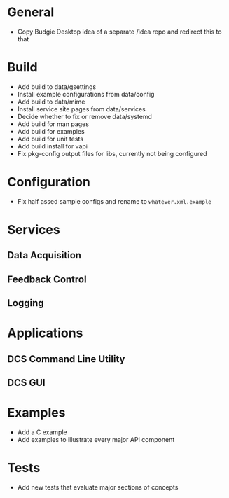 # General

* Copy Budgie Desktop idea of a separate /idea repo and redirect this to that

# Build

* Add build to data/gsettings
* Install example configurations from data/config
* Add build to data/mime
* Install service site pages from data/services
* Decide whether to fix or remove data/systemd
* Add build for man pages
* Add build for examples
* Add build for unit tests
* Add build install for vapi
* Fix pkg-config output files for libs, currently not being configured

# Configuration

* Fix half assed sample configs and rename to `whatever.xml.example`

# Services

## Data Acquisition

## Feedback Control

## Logging

# Applications

## DCS Command Line Utility

## DCS GUI

# Examples

* Add a C example
* Add examples to illustrate every major API component

# Tests

* Add new tests that evaluate major sections of concepts
